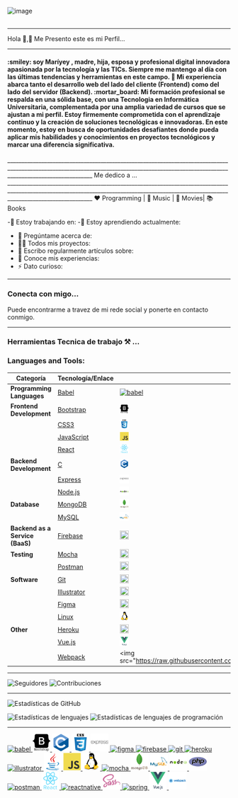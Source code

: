 ![image](https://github.com/Mariayey12/Mariayey12/assets/92681721/fc807aca-7cae-4990-aea0-adb30232dfa8)
<br></br>
_________________________________________________________________________________________________________________________________________________________________________________________
 Hola 👋,:raising_hand: Me Presento este es mi  Perfil...
__________________________________________________________________________________________________________________________________________________________________________________________
<h4 align="center padding"> :smiley: soy Maríyey , madre, hija, esposa y profesional digital innovadora apasionada por la tecnología y las TICs.<b></b>
  Siempre me mantengo al día con las últimas tendencias y herramientas en este campo.
🔭 Mi experiencia abarca tanto el desarrollo web del lado del cliente (Frontend) como del lado del servidor (Backend).
:mortar_board: Mi formación profesional se respalda en una sólida base, con una Tecnologia en Informática Universitaria, complementada por una amplia variedad de cursos que se ajustan a mi perfil.
      Estoy firmemente comprometida con el aprendizaje continuo y la creación de soluciones tecnológicas e innovadoras.
En este momento, estoy en busca de oportunidades desafiantes donde pueda aplicar mis habilidades y conocimientos en proyectos tecnológicos y marcar una diferencia significativa.</h4>
__________________________________________________________________________________________________________________________________________________________________________________________
 Me dedico a ... 
__________________________________________________________________________________________________________________________________________________________________________________________
❤️ Programming | 🖤 Music | 💙 Movies|  📚 Books  

-🔭 Estoy trabajando en:
-🌱 Estoy aprendiendo actualmente: 
- 💬 Pregúntame acerca de:
- 👨‍💻 Todos mis proyectos:
- 📝 Escribo regularmente artículos sobre:
- 📄 Conoce mis experiencias:
- ⚡ Dato curioso:
__________________________________________________________________________________________________________________________________________________________________________________________
### <h3 align="left">Conecta con migo...</h3>

Puede encontrarme a travez de mi rede social y ponerte en contacto conmigo.
__________________________________________________________________________________________________________________________________________________________________________________________
### Herramientas Tecnica  de trabajo  ⚒ ... <h3 align="left">Languages and Tools:</h3>

| Categoría                        | Tecnología/Enlace                                    | Icono                             |
|---------------------------------|------------------------------------------------------|----------------------------------|
| **Programming Languages**       | [Babel](https://babeljs.io/)                         |  <a href="https://babeljs.io/" target="_blank" rel="noreferrer"> <img src="https://www.vectorlogo.zone/logos/babeljs/babeljs-icon.svg" alt="babel" width="40" height="40"/> </a> |
| **Frontend Development**        | [Bootstrap](https://getbootstrap.com)               | <img src="https://raw.githubusercontent.com/devicons/devicon/master/icons/bootstrap/bootstrap-plain-wordmark.svg" width="20" height="20"> |
|                                 | [CSS3](https://www.w3schools.com/css/)               | <img src="https://raw.githubusercontent.com/devicons/devicon/master/icons/css3/css3-original-wordmark.svg" width="20" height="20"> |
|                                 | [JavaScript](https://developer.mozilla.org/en-US/docs/Web/JavaScript) | <img src="https://raw.githubusercontent.com/devicons/devicon/master/icons/javascript/javascript-original.svg" width="20" height="20"> |
|                                 | [React](https://reactjs.org/)                         | <img src="https://raw.githubusercontent.com/devicons/devicon/master/icons/react/react-original-wordmark.svg" width="20" height="20"> |
| **Backend Development**         | [C](https://www.cprogramming.com/)                    | <img src="https://raw.githubusercontent.com/devicons/devicon/master/icons/c/c-original.svg" width="20" height="20"> |
|                                 | [Express](https://expressjs.com)                     | <img src="https://raw.githubusercontent.com/devicons/devicon/master/icons/express/express-original-wordmark.svg" width="20" height="20"> |
|                                 | [Node.js](https://nodejs.org)                       | <img src="https://raw.githubusercontent.com/devicons/devicon/master/icons/nodejs/nodejs-original-wordmark.svg" width="20" height="20"> |
| **Database**                     | [MongoDB](https://www.mongodb.com/)                   | <img src="https://raw.githubusercontent.com/devicons/devicon/master/icons/mongodb/mongodb-original-wordmark.svg" width="20" height="20"> |
|                                 | [MySQL](https://www.mysql.com/)                       | <img src="https://raw.githubusercontent.com/devicons/devicon/master/icons/mysql/mysql-original-wordmark.svg" width="20" height="20"> |
| **Backend as a Service (BaaS)** | [Firebase](https://firebase.google.com/)             | <img src="https://www.vectorlogo.zone/logos/firebase/firebase-icon.svg" width="20" height="20"> |
| **Testing**                      | [Mocha](https://mochajs.org)                         | <img src="https://www.vectorlogo.zone/logos/mochajs/mochajs-icon.svg" width="20" height="20"> |
|                                 | [Postman](https://postman.com)                       | <img src="https://www.vectorlogo.zone/logos/getpostman/getpostman-icon.svg" width="20" height="20"> |
| **Software**                     | [Git](https://git-scm.com/)                           | <img src="https://www.vectorlogo.zone/logos/git-scm/git-scm-icon.svg" width="20" height="20"> |
|                                 | [Illustrator](https://www.adobe.com/in/products/illustrator.html) | <img src="https://www.vectorlogo.zone/logos/adobe_illustrator/adobe_illustrator-icon.svg" width="20" height="20"> |
|                                 | [Figma](https://www.figma.com/)                       | <img src="https://www.vectorlogo.zone/logos/figma/figma-icon.svg" width="20" height="20"> |
|                                 | [Linux](https://www.linux.org/)                       | <img src="https://raw.githubusercontent.com/devicons/devicon/master/icons/linux/linux-original.svg" width="20" height="20"> |
| **Other**                        | [Heroku](https://heroku.com)                         | <img src="https://www.vectorlogo.zone/logos/heroku/heroku-icon.svg" width="20" height="20"> |
|                                 | [Vue.js](https://vuejs.org/)                         | <img src="https://raw.githubusercontent.com/devicons/devicon/master/icons/vuejs/vuejs-original-wordmark.svg" width="20" height="20"> |
|                                 | [Webpack](https://webpack.js.org)                   | <img src="https://raw.githubusercontent.com/devicons/devicon/d00d0969292a6569d45b06d3f350

__________________________________________________________________________________________________________________________________________________________________________________________
![Seguidores](https://img.shields.io/github/followers/Mariayey12?label=Seguidores&style=social)
![Contribuciones](https://img.shields.io/github/commit-activity/m/Mariayey12/Mariayey12?label=Contribuciones)
__________________________________________________________________________________________________________________________________________________________________________________________
![Estadísticas de GitHub](https://github-readme-stats.vercel.app/api?username=Mariayey12&show_icons=true&theme=radical)

![Estadísticas de lenguajes](https://github-readme-stats.vercel.app/api/top-langs/?username=Mariayey12&layout=compact&hide=html)
![Estadísticas de lenguajes de programación](https://tokei.rs/b1/github/Mariayey12/Mariayey12)
__________________________________________________________________________________________________________________________________________________________________________________________

 <a href="https://babeljs.io/" target="_blank" rel="noreferrer"> <img src="https://www.vectorlogo.zone/logos/babeljs/babeljs-icon.svg" alt="babel" width="40" height="40"/> </a> <a href="https://getbootstrap.com" target="_blank" rel="noreferrer"> <img src="https://raw.githubusercontent.com/devicons/devicon/master/icons/bootstrap/bootstrap-plain-wordmark.svg" alt="bootstrap" width="40" height="40"/> </a> <a href="https://www.cprogramming.com/" target="_blank" rel="noreferrer"> <img src="https://raw.githubusercontent.com/devicons/devicon/master/icons/c/c-original.svg" alt="c" width="40" height="40"/> </a> <a href="https://www.w3schools.com/css/" target="_blank" rel="noreferrer"> <img src="https://raw.githubusercontent.com/devicons/devicon/master/icons/css3/css3-original-wordmark.svg" alt="css3" width="40" height="40"/> </a> <a href="https://expressjs.com" target="_blank" rel="noreferrer"> <img src="https://raw.githubusercontent.com/devicons/devicon/master/icons/express/express-original-wordmark.svg" alt="express" width="40" height="40"/> </a> <a href="https://www.figma.com/" target="_blank" rel="noreferrer"> <img src="https://www.vectorlogo.zone/logos/figma/figma-icon.svg" alt="figma" width="40" height="40"/> </a> <a href="https://firebase.google.com/" target="_blank" rel="noreferrer"> <img src="https://www.vectorlogo.zone/logos/firebase/firebase-icon.svg" alt="firebase" width="40" height="40"/> </a> <a href="https://git-scm.com/" target="_blank" rel="noreferrer"> <img src="https://www.vectorlogo.zone/logos/git-scm/git-scm-icon.svg" alt="git" width="40" height="40"/> </a> <a href="https://heroku.com" target="_blank" rel="noreferrer"> <img src="https://www.vectorlogo.zone/logos/heroku/heroku-icon.svg" alt="heroku" width="40" height="40"/> </a> <a href="https://www.adobe.com/in/products/illustrator.html" target="_blank" rel="noreferrer"> <img src="https://www.vectorlogo.zone/logos/adobe_illustrator/adobe_illustrator-icon.svg" alt="illustrator" width="40" height="40"/> </a> <a href="https://www.java.com" target="_blank" rel="noreferrer"> <img src="https://raw.githubusercontent.com/devicons/devicon/master/icons/java/java-original.svg" alt="java" width="40" height="40"/> </a> <a href="https://developer.mozilla.org/en-US/docs/Web/JavaScript" target="_blank" rel="noreferrer"> <img src="https://raw.githubusercontent.com/devicons/devicon/master/icons/javascript/javascript-original.svg" alt="javascript" width="40" height="40"/> </a> <a href="https://www.linux.org/" target="_blank" rel="noreferrer"> <img src="https://raw.githubusercontent.com/devicons/devicon/master/icons/linux/linux-original.svg" alt="linux" width="40" height="40"/> </a> <a href="https://mochajs.org" target="_blank" rel="noreferrer"> <img src="https://www.vectorlogo.zone/logos/mochajs/mochajs-icon.svg" alt="mocha" width="40" height="40"/> </a> <a href="https://www.mongodb.com/" target="_blank" rel="noreferrer"> <img src="https://raw.githubusercontent.com/devicons/devicon/master/icons/mongodb/mongodb-original-wordmark.svg" alt="mongodb" width="40" height="40"/> </a> <a href="https://www.mysql.com/" target="_blank" rel="noreferrer"> <img src="https://raw.githubusercontent.com/devicons/devicon/master/icons/mysql/mysql-original-wordmark.svg" alt="mysql" width="40" height="40"/> </a> <a href="https://nodejs.org" target="_blank" rel="noreferrer"> <img src="https://raw.githubusercontent.com/devicons/devicon/master/icons/nodejs/nodejs-original-wordmark.svg" alt="nodejs" width="40" height="40"/> </a> <a href="https://www.php.net" target="_blank" rel="noreferrer"> <img src="https://raw.githubusercontent.com/devicons/devicon/master/icons/php/php-original.svg" alt="php" width="40" height="40"/> </a> <a href="https://postman.com" target="_blank" rel="noreferrer"> <img src="https://www.vectorlogo.zone/logos/getpostman/getpostman-icon.svg" alt="postman" width="40" height="40"/> </a> <a href="https://reactjs.org/" target="_blank" rel="noreferrer"> <img src="https://raw.githubusercontent.com/devicons/devicon/master/icons/react/react-original-wordmark.svg" alt="react" width="40" height="40"/> </a> <a href="https://reactnative.dev/" target="_blank" rel="noreferrer"> <img src="https://reactnative.dev/img/header_logo.svg" alt="reactnative" width="40" height="40"/> </a> <a href="https://sass-lang.com" target="_blank" rel="noreferrer"> <img src="https://raw.githubusercontent.com/devicons/devicon/master/icons/sass/sass-original.svg" alt="sass" width="40" height="40"/> </a> <a href="https://spring.io/" target="_blank" rel="noreferrer"> <img src="https://www.vectorlogo.zone/logos/springio/springio-icon.svg" alt="spring" width="40" height="40"/> </a> <a href="https://vuejs.org/" target="_blank" rel="noreferrer"> <img src="https://raw.githubusercontent.com/devicons/devicon/master/icons/vuejs/vuejs-original-wordmark.svg" alt="vuejs" width="40" height="40"/> </a> <a href="https://webpack.js.org" target="_blank" rel="noreferrer"> <img src="https://raw.githubusercontent.com/devicons/devicon/d00d0969292a6569d45b06d3f350f463a0107b0d/icons/webpack/webpack-original-wordmark.svg" alt="webpack" width="40" height="40"/> </a> </p>
